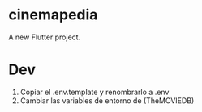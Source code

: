 # cinemapedia

A new Flutter project.

# Dev

1. Copiar el .env.template y renombrarlo a .env
2. Cambiar las variables de entorno de (TheMOVIEDB)
